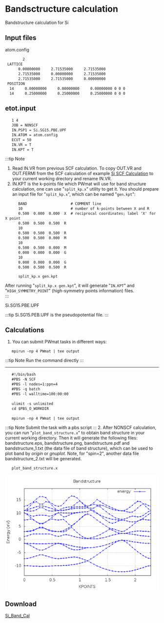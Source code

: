 # Bandsctructure calculation

Bandstructure calculation for Si

## Input files

atom.config

```dotnetcli
        2
 LATTICE
      0.00000000     2.71535000     2.71535000
      2.71535000     0.00000000     2.71535000
      2.71535000     2.71535000     0.00000000
 POSITION
  14     0.00000000     0.00000000     0.00000000 0 0 0
  14     0.25000000     0.25000000     0.25000000 0 0 0
```

## etot.input

```dotnetcli
   1 4
   JOB = NONSCF
   IN.PSP1 = Si.SG15.PBE.UPF
   IN.ATOM = atom.config
   ECUT = 50
   IN.VR = T
   IN.KPT = T
```

:::tip Note

1.  Read IN.VR from previous SCF calculation. To copy OUT.VR and OUT.FERMI from the SCF calculation of example [Si SCF Calculation](scf.md) to your current working drectory and rename IN.VR.
2.  IN.KPT is the k-points file which PWmat will use for band structure calculation, one can use "`split_kp.x`" utility to get it. You should prepare an input file for "`split_kp.x`", which can be named "`gen.kpt`":

```dotnetcli
      BAND                    # COMMENT line
      10                      # number of k-points between X and R
      0.500  0.000  0.000  X  # reciprocal coordinates; label 'X' for X point
      0.500  0.500  0.500  R
      10
      0.500  0.500  0.500  R
      0.500  0.500  0.000  M
      10
      0.500  0.500  0.000  M
      0.000  0.000  0.000  G
      10
      0.000  0.000  0.000  G
      0.500  0.500  0.500  R
```

```dotnetcli
      split_kp.x gen.kpt
```

After running "`split_kp.x gen.kpt`", it will generate "`IN.KPT`" and "`HIGH_SYMMETRY_POINT`" (high-symmetry points information) files.  
:::

Si.SG15.PBE.UPF

:::tip
Si.SG15.PEB.UPF is the pseudopotential file.
:::

## Calculations

1. You can submit PWmat tasks in different ways:

```dotnetcli
   mpirun -np 4 PWmat | tee output
```

:::tip Note
Run the command directly
:::

---

```dotnetcli
   #!/bin/bash
   #PBS -N SCF
   #PBS -l nodes=1:ppn=4
   #PBS -q batch
   #PBS -l walltime=100:00:00

   ulimit -s unlimited
   cd $PBS_O_WORKDIR

   mpirun -np 4 PWmat | tee output
```

:::tip Note
Submit the task with a pbs script
:::
2. After NONSCF calculation, you can run "`plot_band_structure.x`" to obtain band structure in your current working directory. Then it will generate the following files: bandstructure.eps, bandstructure.png, bandstructure.pdf and bandstructure_1.txt (the data
file of band structure), which can be used to plot band by  *origin* or *gnuplot*. Note, for "spin=2", another data file bandstructure_2.txt will be generated.

```dotnetcli
   plot_band_structure.x
```
![band](../image/bandstructure.png)

## Download

[Si_Band_Cal](http://doc.lonxun.com/Examples/examples/Si_Band_Cal.tar.gz)